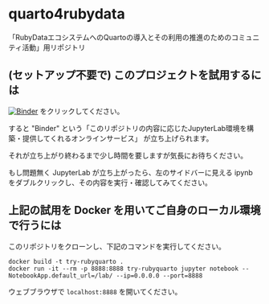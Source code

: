 # quarto4rubydata
「RubyDataエコシステムへのQuartoの導入とその利用の推進のためのコミュニティ活動」用リポジトリ

## (セットアップ不要で) このプロジェクトを試用するには

[![Binder](https://mybinder.org/badge_logo.svg)](https://mybinder.org/v2/gh/kozo2/quarto4rubydata/HEAD)
をクリックしてください。

すると "Binder" という「このリポジトリの内容に応じたJupyterLab環境を構築・提供してくれるオンラインサービス」
が立ち上げられます。

それが立ち上がり終わるまで少し時間を要しますが気長にお待ちください。

もし問題無く JupyterLab が立ち上がったら、左のサイドバーに見える ipynb をダブルクリックし、その内容を実行・確認してみてください。

## 上記の試用を Docker を用いてご自身のローカル環境で行うには

このリポジトリをクローンし、下記のコマンドを実行してください。

```
docker build -t try-rubyquarto .
docker run -it --rm -p 8888:8888 try-rubyquarto jupyter notebook --NotebookApp.default_url=/lab/ --ip=0.0.0.0 --port=8888
```

ウェブブラウザで `localhost:8888` を開いてください。
